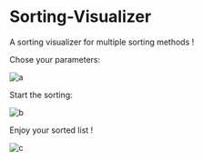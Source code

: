 # Sorting-Visualizer
A sorting visualizer for multiple sorting methods !

Chose your parameters:

![a](https://user-images.githubusercontent.com/61366495/108846406-6dc4d780-75d6-11eb-9f22-dbd73132540f.GIF)

Start the sorting:

![b](https://user-images.githubusercontent.com/61366495/108846455-7ddcb700-75d6-11eb-9f35-9cd50d077117.GIF)

Enjoy your sorted list !

![c](https://user-images.githubusercontent.com/61366495/108846518-91881d80-75d6-11eb-9a23-86bd51933efd.GIF)

